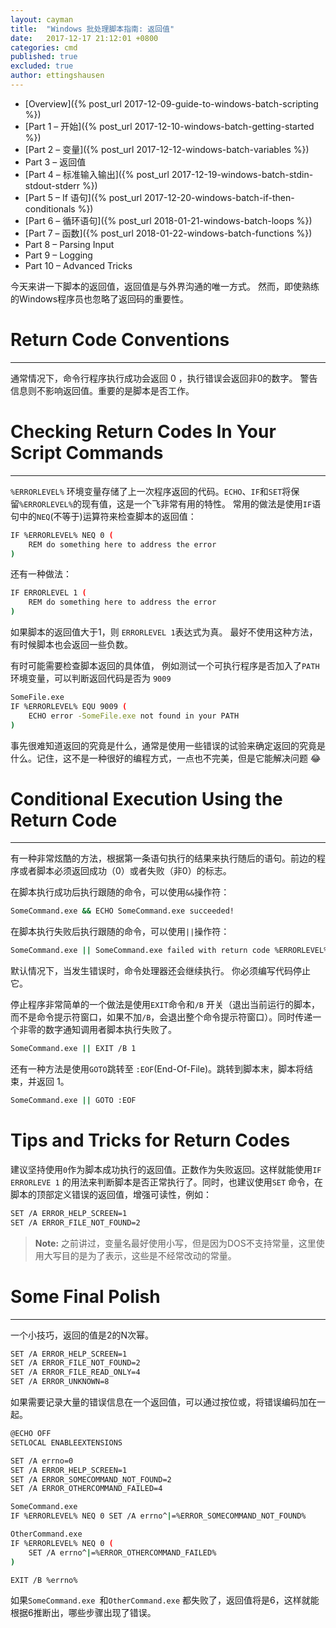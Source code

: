 ```yaml
---
layout: cayman
title:  "Windows 批处理脚本指南: 返回值"
date:   2017-12-17 21:12:01 +0800
categories: cmd
published: true
excluded: true
author: ettingshausen
--- 
```


>
+ [Overview]({% post_url 2017-12-09-guide-to-windows-batch-scripting %})
+ [Part 1 – 开始]({% post_url 2017-12-10-windows-batch-getting-started %})
+ [Part 2 – 变量]({% post_url 2017-12-12-windows-batch-variables %})
+ Part 3 – 返回值
+ [Part 4 – 标准输入输出]({% post_url 2017-12-19-windows-batch-stdin-stdout-stderr %})
+ [Part 5 – If 语句]({% post_url 2017-12-20-windows-batch-if-then-conditionals %})
+ [Part 6 – 循环语句]({% post_url 2018-01-21-windows-batch-loops %})
+ [Part 7 – 函数]({% post_url 2018-01-22-windows-batch-functions %})
+ Part 8 – Parsing Input
+ Part 9 – Logging
+ Part 10 – Advanced Tricks  
 


今天来讲一下脚本的返回值，返回值是与外界沟通的唯一方式。 然而，即使熟练的Windows程序员也忽略了返回码的重要性。


# Return Code Conventions
---
通常情况下，命令行程序执行成功会返回 0 ，执行错误会返回非0的数字。 警告信息则不影响返回值。重要的是脚本是否工作。 


# Checking Return Codes In Your Script Commands
---
`%ERRORLEVEL%` 环境变量存储了上一次程序返回的代码。`ECHO`、`IF`和`SET`将保留`%ERRORLEVEL%`的现有值，这是一个飞非常有用的特性。 
常用的做法是使用`IF`语句中的`NEQ`(不等于)运算符来检查脚本的返回值：
```bash
IF %ERRORLEVEL% NEQ 0 (
    REM do something here to address the error
)
```  

还有一种做法：
```bash
IF ERRORLEVEL 1 (
    REM do something here to address the error
)
```
如果脚本的返回值大于1，则 `ERRORLEVEL 1`表达式为真。 最好不使用这种方法，有时候脚本也会返回一些负数。

有时可能需要检查脚本返回的具体值， 例如测试一个可执行程序是否加入了`PATH`环境变量，可以判断返回代码是否为 `9009`
```bash
SomeFile.exe
IF %ERRORLEVEL% EQU 9009 (
    ECHO error -SomeFile.exe not found in your PATH
)
```
事先很难知道返回的究竟是什么，通常是使用一些错误的试验来确定返回的究竟是什么。记住，这不是一种很好的编程方式，一点也不完美，但是它能解决问题 :joy: 

# Conditional Execution Using the Return Code
---
有一种非常炫酷的方法，根据第一条语句执行的结果来执行随后的语句。前边的程序或者脚本必须返回成功（0）或者失败（非0）的标志。

在脚本执行成功后执行跟随的命令，可以使用`&&`操作符：
```bash
SomeCommand.exe && ECHO SomeCommand.exe succeeded!
``` 
在脚本执行失败后执行跟随的命令，可以使用`||`操作符：
```bash
SomeCommand.exe || SomeCommand.exe failed with return code %ERRORLEVEL%
```  

默认情况下，当发生错误时，命令处理器还会继续执行。 你必须编写代码停止它。 

停止程序非常简单的一个做法是使用`EXIT`命令和`/B` 开关（退出当前运行的脚本，而不是命令提示符窗口，如果不加`/B`，会退出整个命令提示符窗口）。同时传递一个非零的数字通知调用者脚本执行失败了。
 ```bash
 SomeCommand.exe || EXIT /B 1
 ```

还有一种方法是使用`GOTO`跳转至 `:EOF`(End-Of-File)。跳转到脚本末，脚本将结束，并返回 1。
```bash
SomeCommand.exe || GOTO :EOF
``` 

# Tips and Tricks for Return Codes
建议坚持使用`0`作为脚本成功执行的返回值。正数作为失败返回。这样就能使用`IF ERRORLEVE 1` 的用法来判断脚本是否正常执行了。同时，也建议使用`SET` 命令，在脚本的顶部定义错误的返回值，增强可读性，例如：
```bash
SET /A ERROR_HELP_SCREEN=1
SET /A ERROR_FILE_NOT_FOUND=2
``` 
>**Note:** 之前讲过，变量名最好使用小写，但是因为DOS不支持常量，这里使用大写目的是为了表示，这些是不经常改动的常量。 


# Some Final Polish
---
一个小技巧，返回的值是2的N次幂。
```bash
SET /A ERROR_HELP_SCREEN=1
SET /A ERROR_FILE_NOT_FOUND=2
SET /A ERROR_FILE_READ_ONLY=4
SET /A ERROR_UNKNOWN=8
``` 
如果需要记录大量的错误信息在一个返回值，可以通过按位或，将错误编码加在一起。

```bash
@ECHO OFF
SETLOCAL ENABLEEXTENSIONS

SET /A errno=0
SET /A ERROR_HELP_SCREEN=1
SET /A ERROR_SOMECOMMAND_NOT_FOUND=2
SET /A ERROR_OTHERCOMMAND_FAILED=4

SomeCommand.exe
IF %ERRORLEVEL% NEQ 0 SET /A errno^|=%ERROR_SOMECOMMAND_NOT_FOUND%

OtherCommand.exe
IF %ERRORLEVEL% NEQ 0 (
    SET /A errno^|=%ERROR_OTHERCOMMAND_FAILED%
)

EXIT /B %errno%

``` 

如果`SomeCommand.exe `和`OtherCommand.exe` 都失败了，返回值将是6，这样就能根据6推断出，哪些步骤出现了错误。